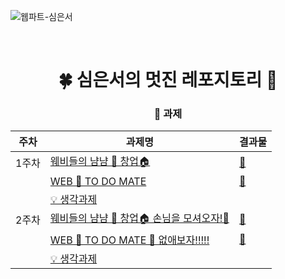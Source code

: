 ![웹파트-심은서](https://user-images.githubusercontent.com/79238676/227774983-4e301739-e4f5-4960-8369-eb12d88a8ae8.png)

<br />

<div align=center>

# 🍀 심은서의 멋진 레포지토리 💩

### 🥸 과제

| 주차  | 과제명 | 결과물 |
| ----- | ---- | --- |
| 1주차 | [웨비들의 냠냠 🍰 창업🏠](https://github.com/GO-SOPT-WEB/EunSeoSim/pull/1) | <a href="https://simeunseo.github.io/sopt32/week1/assign3/index.html" target="_blank">🔗</a> |
|  | [WEB 💛 TO DO MATE](https://github.com/GO-SOPT-WEB/EunSeoSim/pull/2) | <a href="https://simeunseo.github.io/sopt32/week1/assign4/index.html" target="_blank">🔗</a> |
|  | [💡 생각과제](https://github.com/GO-SOPT-WEB/EunSeoSim/pull/3) | |
| 2주차 | [웨비들의 냠냠 🍰 창업🏠 손님을 모셔오자!🌈](https://github.com/GO-SOPT-WEB/EunSeoSim/pull/4) | <a href="https://simeunseo.github.io/sopt32/week2/assign1/home/" target="_blank">🔗</a> |
|  | [WEB 💛 TO DO MATE 🌈 없애보자!!!!!](https://github.com/GO-SOPT-WEB/EunSeoSim/pull/5) | <a href="https://simeunseo.github.io/sopt32/week2/assign2/home/" target="_blank">🔗</a> |
|  | [💡 생각과제](https://github.com/GO-SOPT-WEB/EunSeoSim/pull/6) | |

</div>
